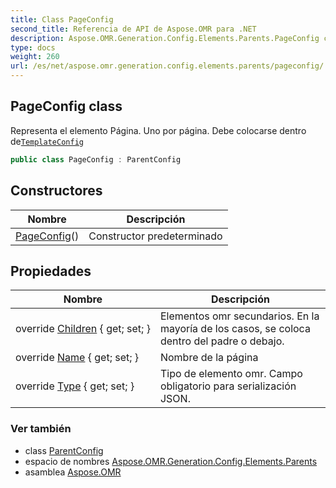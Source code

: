 ```yaml
---
title: Class PageConfig
second_title: Referencia de API de Aspose.OMR para .NET
description: Aspose.OMR.Generation.Config.Elements.Parents.PageConfig clase. Representa el elemento Página. Uno por página. Debe colocarse dentro deTemplateConfig
type: docs
weight: 260
url: /es/net/aspose.omr.generation.config.elements.parents/pageconfig/
---
```

## PageConfig class

Representa el elemento Página. Uno por página. Debe colocarse dentro de[`TemplateConfig`](../../aspose.omr.generation.config/templateconfig/)

```csharp
public class PageConfig : ParentConfig
```

## Constructores

| Nombre | Descripción |
| --- | --- |
| [PageConfig](pageconfig/)() | Constructor predeterminado |

## Propiedades

| Nombre | Descripción |
| --- | --- |
| override [Children](../../aspose.omr.generation.config.elements.parents/pageconfig/children/) { get; set; } | Elementos omr secundarios. En la mayoría de los casos, se coloca dentro del padre o debajo. |
| override [Name](../../aspose.omr.generation.config.elements.parents/pageconfig/name/) { get; set; } | Nombre de la página |
| override [Type](../../aspose.omr.generation.config.elements.parents/pageconfig/type/) { get; set; } | Tipo de elemento omr. Campo obligatorio para serialización JSON. |

### Ver también

* class [ParentConfig](../../aspose.omr.generation.config/parentconfig/)
* espacio de nombres [Aspose.OMR.Generation.Config.Elements.Parents](../../aspose.omr.generation.config.elements.parents/)
* asamblea [Aspose.OMR](../../)


